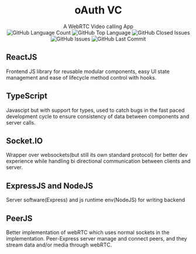 <h1 align="center">oAuth VC</h1>

<p align="center">
A WebRTC Video calling App<br>
<img alt="GitHub Language Count" src="https://img.shields.io/github/languages/count/abishekdevendran/oAuthVC" />
<img alt="GitHub Top Language" src="https://img.shields.io/github/languages/top/abishekdevendran/oAuthVC" />
<img alt="GitHub Closed Issues" src="https://img.shields.io/github/issues-closed/abishekdevendran/oAuthVC" />
<img alt="GitHub Issues" src="https://img.shields.io/github/issues/abishekdevendran/oAuthVC" />
<img alt="GitHub Last Commit" src="https://img.shields.io/github/last-commit/abishekdevendran/oAuthVC" />
</p>

## ReactJS
<p>
Frontend JS library for reusable modular components, easy UI state management and ease of lifecycle method control with hooks.
</p>

## TypeScript
<p>
Javascipt but with support for types, used to catch bugs in the fast paced development cycle to ensure consistency of data between components and server calls.
</p>

## Socket.IO
<p>
Wrapper over websockets(but still its own standard protocol) for better dev experience while handling bi directional communication between clients and server.
</p>

## ExpressJS and NodeJS
<p>
Server software(Express) and js runtime env(NodeJS) for writing backend
</p>

## PeerJS
<p>
Better implementation of webRTC which uses normal sockets in the implementation. Peer-Express server manage and connect peers, and they stream data and/or media through webRTC.
</p>
